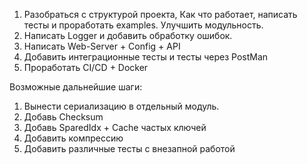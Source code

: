 1. Разобраться с структурой проекта, Как что работает, написать тесты и проработать examples. Улучшить модульность.
2. Написать Logger и добавить обработку ошибок.
3. Написать Web-Server + Config + API
4. Добавить интеграционные тесты и тесты через PostMan
5. Проработать CI/CD + Docker

Возможные дальнейшие шаги:
1. Вынести сериализацию в отдельный модуль.
2. Добавь Checksum
3. Добавь SparedIdx + Cache частых ключей
4. Добавить компрессию
5. Добавить различные тесты с внезапной работой